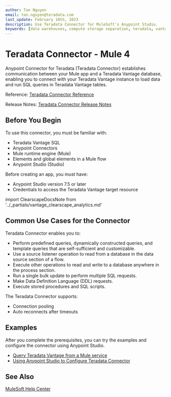 ```yaml
---
author: Tan Nguyen
email: tan.nguyen@teradata.com
last_update: February 10th, 2023
description: Use Teradata Connector for MuleSoft's Anypoint Studio.
keywords: [data warehouses, compute storage separation, teradata, vantage, cloud data platform, object storage, business intelligence, enterprise analytics, mule, mulesoft, teradata connector, anypoint studio]
---
```


# Teradata Connector - Mule 4

Anypoint Connector for Teradata (Teradata Connector) establishes communication between your Mule app and a Teradata Vantage database, enabling you to connect with your Teradata Vantage instance to load data and run SQL queries in Teradata Vantage tables.

Reference: [Teradata Connector Reference](./reference.md)

Release Notes: [Teradata Connector Release Notes](./release-notes.md)

## Before You Begin

To use this connector, you must be familiar with:

* Teradata Vantage SQL
* Anypoint Connectors
* Mule runtime engine (Mule)
* Elements and global elements in a Mule flow
* Anypoint Studio (Studio)

Before creating an app, you must have:

* Anypoint Studio version 7.5 or later
* Credentials to access the Teradata Vantage target resource

import ClearscapeDocsNote from '../_partials/vantage_clearscape_analytics.md'

<ClearscapeDocsNote />

## Common Use Cases for the Connector

Teradata Connector enables you to:

* Perform predefined queries, dynamically constructed queries, and template queries that are self-sufficient and customizable.
* Use a source listener operation to read from a database in the data source section of a flow.
* Execute other operations to read and write to a database anywhere in the process section.
* Run a single bulk update to perform multiple SQL requests.
* Make Data Definition Language (DDL) requests.
* Execute stored procedures and SQL scripts.

The Teradata Connector supports:

* Connection pooling
* Auto reconnects after timeouts

## Examples

After you complete the prerequisites, you can try the examples and configure the connector using Anypoint Studio.

* [Query Teradata Vantage from a Mule service](https://quickstarts.teradata.com/mule.jdbc.example.html)
* [Using Anypoint Studio to Configure Teradata Connector](./examples-configuration.md)

## See Also
[MuleSoft Help Center](https://help.mulesoft.com)

